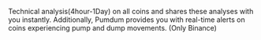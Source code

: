 Technical analysis(4hour-1Day) on all coins and shares these analyses with you instantly. Additionally, Pumdum provides you with real-time alerts on coins experiencing pump and dump movements. (Only Binance)
